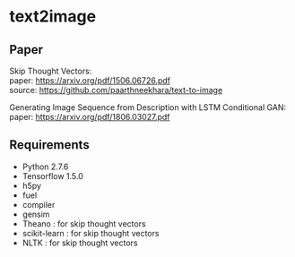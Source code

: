 # text2image

## Paper
Skip Thought Vectors:  
        paper: https://arxiv.org/pdf/1506.06726.pdf  
        source: https://github.com/paarthneekhara/text-to-image  
    
Generating Image Sequence from Description with LSTM Conditional GAN:  
        paper: https://arxiv.org/pdf/1806.03027.pdf  
    
## Requirements  
* Python 2.7.6  
* Tensorflow 1.5.0   
* h5py  
* fuel  
* compiler  
* gensim
* Theano : for skip thought vectors  
* scikit-learn : for skip thought vectors  
* NLTK : for skip thought vectors
        
